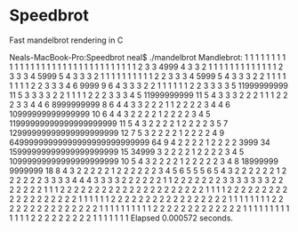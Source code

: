 Speedbrot
=========

Fast mandelbrot rendering in C

Neals-MacBook-Pro:Speedbrot neal$ ./mandelbrot
Mandlebrot:
  1  1  1  1  1  1  1  1  1  1  1  1  1  1  1  1  1  1  1  1  1  1  1  1
  1  1  1  1  1  1  1  1  2  3  3  4999  4  3  3  2  1  1  1  1  1  1  1
  1  1  1  1  1  1  2  3  3  3  4  5999  5  4  3  3  3  2  1  1  1  1  1
  1  1  1  1  1  2  2  3  3  3  4  5999  5  4  3  3  3  2  2  1  1  1  1
  1  1  1  1  2  2  3  3  3  4  6  9999  9  6  4  3  3  3  2  2  1  1  1
  1  1  1  2  2  3  3  3  3  5 11999999999 11  5  3  3  3  3  2  2  1  1
  1  1  2  2  2  3  3  3  4  5 11999999999 11  5  4  3  3  3  2  2  2  1
  1  1  2  2  2  3  3  4  4  6  8999999999  8  6  4  4  3  3  2  2  2  1
  1  2  2  2  2  3  4  4  6 10999999999999999 10  6  4  4  3  2  2  2  2
  1  2  2  2  2  3  4  5 11999999999999999999999 11  5  4  3  2  2  2  2
  1  2  2  2  2  3  5  7 12999999999999999999999 12  7  5  3  2  2  2  2
  1  2  2  2  2  4  9 64999999999999999999999999999 64  9  4  2  2  2  2
  1  2  2  2  2  3999 34 15999999999999999999999 15 34999  3  2  2  2  2
  1  2  2  2  2  3  4  5 10999999999999999999999 10  5  4  3  2  2  2  2
  1  2  2  2  2  2  3  4  8 18999999  9999999 18  8  4  3  2  2  2  2  2
  1  2  2  2  2  2  2  3  4  5  6  5  5  5  6  5  4  3  2  2  2  2  2  2
  1  2  2  2  2  2  2  3  3  3  3  4  4  4  3  3  3  3  2  2  2  2  2  2
  1  1  2  2  2  2  2  2  2  3  3  3  3  3  3  3  2  2  2  2  2  2  2  1
  1  1  2  2  2  2  2  2  2  2  2  2  2  2  2  2  2  2  2  2  2  2  2  1
  1  1  1  2  2  2  2  2  2  2  2  2  2  2  2  2  2  2  2  2  2  2  1  1
  1  1  1  1  2  2  2  2  2  2  2  2  2  2  2  2  2  2  2  2  2  1  1  1
  1  1  1  1  1  2  2  2  2  2  2  2  2  2  2  2  2  2  2  2  1  1  1  1
  1  1  1  1  1  1  2  2  2  2  2  2  2  2  2  2  2  2  2  1  1  1  1  1
  1  1  1  1  1  1  1  1  2  2  2  2  2  2  2  2  2  1  1  1  1  1  1  1
Elapsed 0.000572 seconds.
